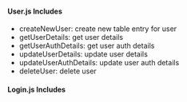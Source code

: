 #### User.js Includes
* createNewUser: create new table entry for user
* getUserDetails: get user details
* getUserAuthDetails: get user auth details
* updateUserDetails: update user details
* updateUserAuthDetails: update user auth details
* deleteUser: delete user

#### Login.js Includes